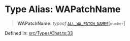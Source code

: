 # Type Alias: WAPatchName

> **WAPatchName**: *typeof* [`ALL_WA_PATCH_NAMES`](../variables/ALL_WA_PATCH_NAMES.md)\[`number`\]

Defined in: [src/Types/Chat.ts:33](https://github.com/Fokusdotid/bail/blob/99acc683da8779d62a0509bb4108fdb35cb2b061/src/Types/Chat.ts#L33)
